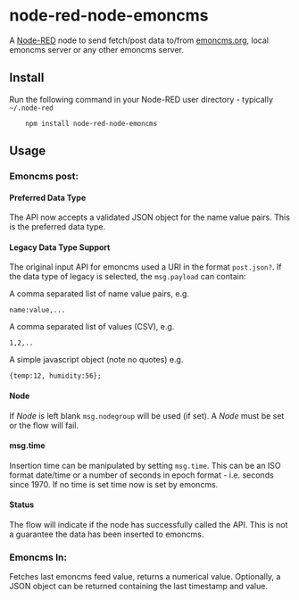 node-red-node-emoncms
=====================

A <a href="http://nodered.org" target="_new">Node-RED</a> node to send fetch/post data to/from <a href="http://emoncms.org" target="_new">emoncms.org</a>, local emoncms server or any other emoncms server.

Install
-------

Run the following command in your Node-RED user directory - typically `~/.node-red`

        npm install node-red-node-emoncms

Usage
-----

### Emoncms post:
#### Preferred Data Type

The API now accepts  a validated JSON object for the name value pairs.  This is the preferred data type.

#### Legacy Data Type Support

The original input API for emoncms used a URI in the format `post.json?`.  If the data type of legacy is selected, the `msg.payload` can contain:

A comma separated list of name value pairs, e.g.

    name:value,...

A comma separated list of values (CSV), e.g.

    1,2,..

A simple javascript object (note no quotes) e.g.

    {temp:12, humidity:56};

#### Node
If *Node* is left blank `msg.nodegroup` will be used (if set).  A *Node* must be set or the flow will fail.

#### msg.time
Insertion time can be manipulated by setting `msg.time`. This can be an ISO format date/time or a number of seconds in epoch format - i.e. seconds since 1970.  If no time is set time now is set by emoncms.

#### Status
The flow will indicate if the node has successfully called the API.  This is not a guarantee the data has been inserted to emoncms.

### Emoncms In:

Fetches last emoncms feed value, returns a numerical value. Optionally, a JSON object can be returned containing the last timestamp and value.

